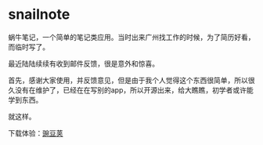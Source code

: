 # snailnote

蜗牛笔记，一个简单的笔记类应用。当时出来广州找工作的时候，为了简历好看，而临时写了。

最近陆陆续续有收到邮件反馈，很是意外和惊喜。

首先，感谢大家使用，并反馈意见，但是由于我个人觉得这个东西很简单，所以很久没有在维护了，已经在在写别的app，所以开源出来，给大瞧瞧，初学者或许能学到东西。

就这样。

下载体验：[豌豆荚](http://www.wandoujia.com/apps/me.naiyu.android.app.snailnote)


